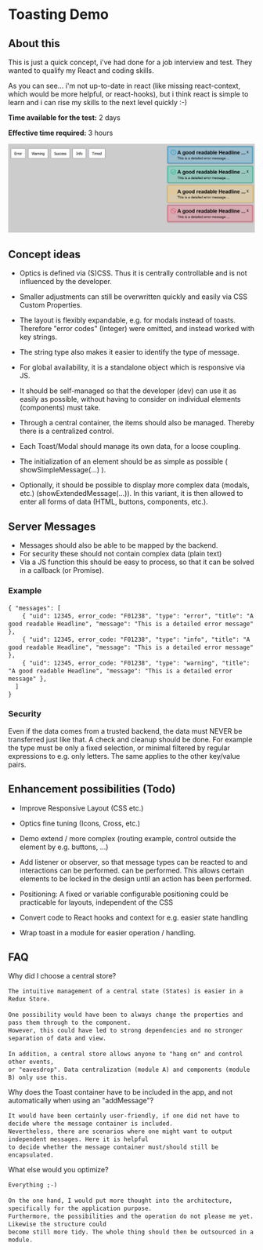 # Toasting Demo

## About this

This is just a quick concept, i've had done for a job interview and test. They wanted to qualify my React and coding skills.

As you can see... i'm not up-to-date in react (like missing react-context, which would be more helpful, or react-hooks), 
but i think react is simple to learn and i can rise my skills to the next level quickly :-)

**Time available for the test:** 2 days

**Effective time required:** 3 hours

![Screenshot](screenshot.png)

## Concept ideas

* Optics is defined via (S)CSS. Thus it is centrally controllable and is not influenced by the developer.
* Smaller adjustments can still be overwritten quickly and easily via CSS Custom Properties.
* The layout is flexibly expandable, e.g. for modals instead of toasts. Therefore "error codes" (Integer) were omitted,
  and instead worked with key strings.
* The string type also makes it easier to identify the type of message.


* For global availability, it is a standalone object which is responsive via JS.
* It should be self-managed so that the developer (dev) can use it as easily as possible, without having to consider
  on individual elements (components) must take.
* Through a central container, the items should also be managed. Thereby there is a centralized control.
* Each Toast/Modal should manage its own data, for a loose coupling.


* The initialization of an element should be as simple as possible ( showSimpleMessage(...) ).
* Optionally, it should be possible to display more complex data (modals, etc.) (showExtendedMessage(...)).
  In this variant, it is then allowed to enter all forms of data (HTML, buttons, components, etc.).

## Server Messages

* Messages should also be able to be mapped by the backend.
* For security these should not contain complex data (plain text)
* Via a JS function this should be easy to process,
  so that it can be solved in a callback (or Promise).

### Example

    { "messages": [
        { "uid": 12345, error_code: "F01238", "type": "error", "title": "A good readable Headline", "message": "This is a detailed error message" },
        { "uid": 12345, error_code: "F01238", "type": "info", "title": "A good readable Headline", "message": "This is a detailed error message" },
        { "uid": 12345, error_code: "F01238", "type": "warning", "title": "A good readable Headline", "message": "This is a detailed error message" },
      ] 
    }

### Security

Even if the data comes from a trusted backend, the data must NEVER be transferred just like that.
A check and cleanup should be done. For example the type must be only a fixed selection, or minimal
filtered by regular expressions to e.g. only letters. The same applies to the other key/value pairs.

## Enhancement possibilities (Todo)

* Improve Responsive Layout (CSS etc.)
* Optics fine tuning (Icons, Cross, etc.)
* Demo extend / more complex (routing example, control outside the element by e.g. buttons, ...)


* Add listener or observer, so that message types can be reacted to and interactions can be performed.
  can be performed. This allows certain elements to be locked in the design until an action has been performed.


* Positioning: A fixed or variable configurable positioning could be practicable for layouts,
  independent of the CSS


* Convert code to React hooks and context for e.g. easier state handling
* Wrap toast in a module for easier operation / handling.

## FAQ

Why did I choose a central store?

    The intuitive management of a central state (States) is easier in a Redux Store.
     
    One possibility would have been to always change the properties and pass them through to the component.
    However, this could have led to strong dependencies and no stronger separation of data and view.

    In addition, a central store allows anyone to "hang on" and control other events,
    or "eavesdrop". Data centralization (module A) and components (module B) only use this.

Why does the Toast container have to be included in the app, and not automatically when using an "addMessage"?

    It would have been certainly user-friendly, if one did not have to decide where the message container is included. 
    Nevertheless, there are scenarios where one might want to output independent messages. Here it is helpful
    to decide whether the message container must/should still be encapsulated.

What else would you optimize?

    Everything ;-)
    
    On the one hand, I would put more thought into the architecture, specifically for the application purpose.
    Furthermore, the possibilities and the operation do not please me yet. Likewise the structure could
    become still more tidy. The whole thing should then be outsourced in a module.
